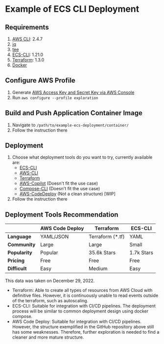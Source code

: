 # Example of ECS CLI Deployment 

## Requirements
1. [AWS CLI](https://docs.aws.amazon.com/cli/latest/userguide/getting-started-install.html): 2.4.7
2. [jq](https://stedolan.github.io/jq/download/)
3. [tee](https://www.linuxquestions.org/questions/linux-software-2/wanna-install-tee-command-4175517168/)
4. [ECS-CLI](https://github.com/aws/amazon-ecs-cli#installing): 1.21.0
5. [Terraform](https://developer.hashicorp.com/terraform/tutorials/aws-get-started/install-cli): 1.3.0
6. [Docker](https://docs.docker.com/engine/install/)

## Configure AWS Profile
1. Generate [AWS Access Key and Secret Key via AWS Console](https://docs.aws.amazon.com/IAM/latest/UserGuide/id_credentials_access-keys.html#Using_CreateAccessKey)
2. Run `aws configure --profile exploration`

## Build and Push Application Container Image
1. Navigate to `/path/to/example-ecs-deployment/container/`
2. Follow the instruction there

## Deployment
1. Choose what deployment tools do you want to try, currently available are:
   - [ECS-CLI](./deploy/ecs-cli/)
   - [AWS-CLI](./deploy/aws-cli/)
   - [Terraform](./deploy/terraform/)
   - [AWS-Copilot](./deploy/aws-copilot/) (Doesn't fit the use case)
   - [Compose-CLI](./deploy/compose-cli/) (Doesn't fit the use case)
   - [AWS-CodeDeploy](./deploy/aws-codedeploy/) (Not a clean structure) \[WIP\]
2. Follow the instruction there

## Deployment Tools Recommendation

|                 | **AWS Code Deploy** | **Terraform**    | **ECS-CLI**  |
|-----------------|---------------------|------------------|--------------|
| **Language**    | YAML/JSON           | Terraform (*.tf) | YAML         |
| **Community**   | Large               | Large            | Small        |
| **Popularity**  | Popular             | 35.6k Stars      | 1.7k Stars   |
| **Pricing**     | Free                | Free             | Free         |
| **Difficult**   | Easy                | Medium           | Easy         |

This data was taken on December 29, 2022.

- Terraform: Able to create all types of resources from AWS Cloud with definitive files. However, it is continuously unable to read events outside of the terraform, such as autoscaling.
- ECS-CLI: Suitable for integration with CI/CD pipelines. The deployment process will be similar to common deployment design using docker compose.
- AWS Code Deploy: Suitable for integration with CI/CD pipelines. However, the structure exemplified in the GitHub repository above still has some weaknesses. Therefore, further exploration is needed to find a cleaner and more mature structure.
